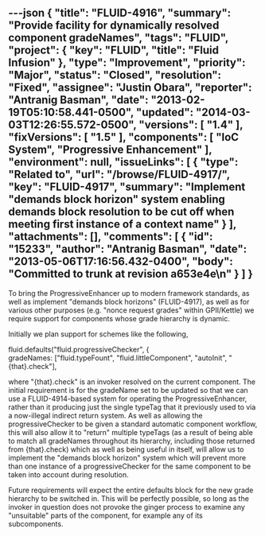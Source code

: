---json
{
  "title": "FLUID-4916",
  "summary": "Provide facility for dynamically resolved component gradeNames",
  "tags": "FLUID",
  "project": {
    "key": "FLUID",
    "title": "Fluid Infusion"
  },
  "type": "Improvement",
  "priority": "Major",
  "status": "Closed",
  "resolution": "Fixed",
  "assignee": "Justin Obara",
  "reporter": "Antranig Basman",
  "date": "2013-02-19T05:10:58.441-0500",
  "updated": "2014-03-03T12:26:55.572-0500",
  "versions": [
    "1.4"
  ],
  "fixVersions": [
    "1.5"
  ],
  "components": [
    "IoC System",
    "Progressive Enhancement"
  ],
  "environment": null,
  "issueLinks": [
    {
      "type": "Related to",
      "url": "/browse/FLUID-4917/",
      "key": "FLUID-4917",
      "summary": "Implement \"demands block horizon\" system enabling demands block resolution to be cut off when meeting first instance of a context name"
    }
  ],
  "attachments": [],
  "comments": [
    {
      "id": "15233",
      "author": "Antranig Basman",
      "date": "2013-05-06T17:16:56.432-0400",
      "body": "Committed to trunk at revision a653e4e\n"
    }
  ]
}
---
To bring the ProgressiveEnhancer up to modern framework standards, as well as implement "demands block horizons" (FLUID-4917), as well as for various other purposes (e.g. "nonce request grades" within GPII/Kettle) we require support for components whose grade hierarchy is dynamic.

Initially we plan support for schemes like the following,

fluid.defaults("fluid.progressiveChecker", {\
gradeNames: \["fluid.typeFount", "fluid.littleComponent", "autoInit", "{that}.check"],

where "{that}.check" is an invoker resolved on the current component. The initial requirement is for the gradeName set to be updated so that we can use a FLUID-4914-based system for operating the ProgressiveEnhancer, rather than it producing just the single typeTag that it previously used to via a now-illegal indirect return system. As well as allowing the progressiveChecker to be given a standard automatic component workflow, this will also allow it to "return" multiple typeTags (as a result of being able to match all gradeNames throughout its hierarchy, including those returned from {that}.check) which as well as being useful in itself, will allow us to implement the "demands block horizon" system which will prevent more than one instance of a progressiveChecker for the same component to be taken into account during resolution.

Future requirements will expect the entire defaults block for the new grade hierarchy to be switched in. This will be perfectly possible, so long as the invoker in question does not provoke the ginger process to examine any "unsuitable" parts of the component, for example any of its subcomponents.

        